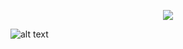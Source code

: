 

<p align='center'>
  <a href="https://www.linkedin.com/in/teun-engels-58b285223"/>
    <img src="https://img.shields.io/badge/linkedin-%230077B5.svg?&style=for-the-badge&logo=linkedin&logoColor=white" />
  </a> 
</p>

![alt text](https://user-images.githubusercontent.com/80408060/150681520-f1016f03-73be-43ae-9558-3fe70088707b.png)

